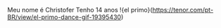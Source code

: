 Meu nome é Christofer
Tenho 14 anos
!{el primo}(https://tenor.com/pt-BR/view/el-primo-dance-gif-19395430)
